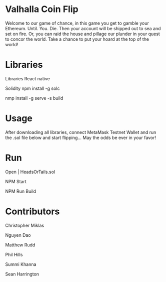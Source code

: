 # Valhalla Coin Flip

Welcome to our game of chance, in this game you get to gamble your Ethereum. Until. You. Die. Then your account will be shipped out to sea and set on fire. Or, you can raid the house and pillage our plunder in your quest to concor the world. Take a chance to put your hoard at the top of the world!

# Libraries

Libraries React native

Solidity npm install -g solc

nmp install -g serve -s build

# Usage

After downloading all libraries, connect MetaMask Testnet Wallet and run the .sol file below and start flipping... May the odds be ever in your favor!

# Run

Open | HeadsOrTails.sol

NPM Start

NPM Run Build
 

# Contributors

Christopher Miklas

Nguyen Dao

Matthew Rudd

Phil Hills

Summi Khanna

Sean Harrington
